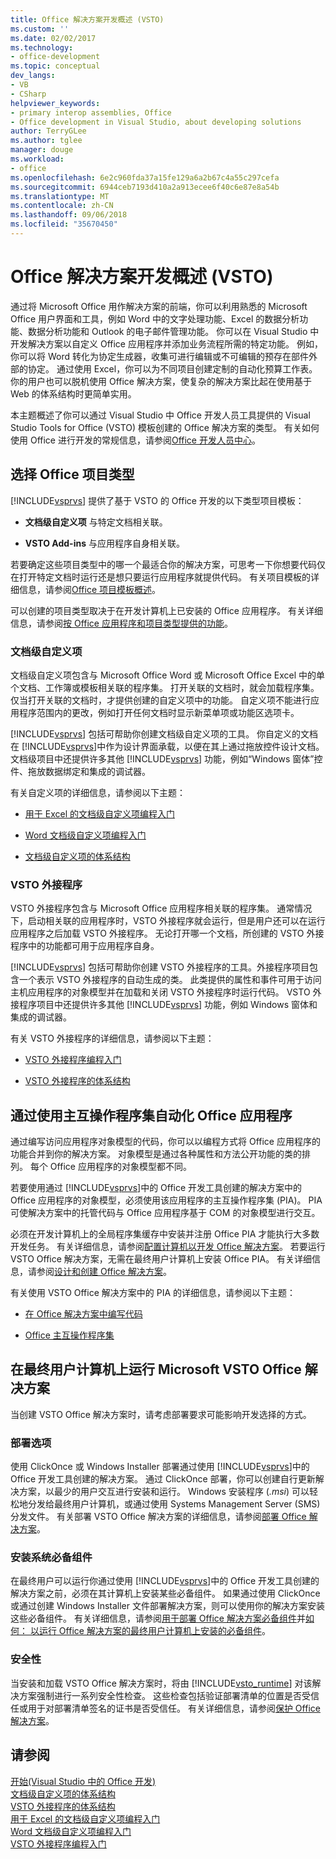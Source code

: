 ```yaml
---
title: Office 解决方案开发概述 (VSTO)
ms.custom: ''
ms.date: 02/02/2017
ms.technology:
- office-development
ms.topic: conceptual
dev_langs:
- VB
- CSharp
helpviewer_keywords:
- primary interop assemblies, Office
- Office development in Visual Studio, about developing solutions
author: TerryGLee
ms.author: tglee
manager: douge
ms.workload:
- office
ms.openlocfilehash: 6e2c960fda37a15fe129a6a2b67c4a55c297cefa
ms.sourcegitcommit: 6944ceb7193d410a2a913ecee6f40c6e87e8a54b
ms.translationtype: MT
ms.contentlocale: zh-CN
ms.lasthandoff: 09/06/2018
ms.locfileid: "35670450"
---
```

# <a name="office-solutions-development-overview-vsto"></a>Office 解决方案开发概述 (VSTO)
  通过将 Microsoft Office 用作解决方案的前端，你可以利用熟悉的 Microsoft Office 用户界面和工具，例如 Word 中的文字处理功能、Excel 的数据分析功能、数据分析功能和 Outlook 的电子邮件管理功能。 你可以在 Visual Studio 中开发解决方案以自定义 Office 应用程序并添加业务流程所需的特定功能。 例如，你可以将 Word 转化为协定生成器，收集可进行编辑或不可编辑的预存在部件外部的协定。 通过使用 Excel，你可以为不同项目创建定制的自动化预算工作表。 你的用户也可以脱机使用 Office 解决方案，使复杂的解决方案比起在使用基于 Web 的体系结构时更简单实用。  
  
 本主题概述了你可以通过 Visual Studio 中 Office 开发人员工具提供的 Visual Studio Tools for Office (VSTO) 模板创建的 Office 解决方案的类型。 有关如何使用 Office 进行开发的常规信息，请参阅[Office 开发人员中心](https://dev.office.com/)。  
  
## <a name="choose-an-office-project-type"></a>选择 Office 项目类型  
 [!INCLUDE[vsprvs](../sharepoint/includes/vsprvs-md.md)] 提供了基于 VSTO 的 Office 开发的以下类型项目模板：  
  
-   **文档级自定义项** 与特定文档相关联。  
  
-   **VSTO Add-ins** 与应用程序自身相关联。  
  
 若要确定这些项目类型中的哪一个最适合你的解决方案，可思考一下你想要代码仅在打开特定文档时运行还是想只要运行应用程序就提供代码。 有关项目模板的详细信息，请参阅[Office 项目模板概述](../vsto/office-project-templates-overview.md)。  
  
 可以创建的项目类型取决于在开发计算机上已安装的 Office 应用程序。 有关详细信息，请参阅[按 Office 应用程序和项目类型提供的功能](../vsto/features-available-by-office-application-and-project-type.md)。  
  
### <a name="document-level-customizations"></a>文档级自定义项  
 文档级自定义项包含与 Microsoft Office Word 或 Microsoft Office Excel 中的单个文档、工作簿或模板相关联的程序集。 打开关联的文档时，就会加载程序集。 仅当打开关联的文档时，才提供创建的自定义项中的功能。 自定义项不能进行应用程序范围内的更改，例如打开任何文档时显示新菜单项或功能区选项卡。  
  
 [!INCLUDE[vsprvs](../sharepoint/includes/vsprvs-md.md)] 包括可帮助你创建文档级自定义项的工具。 你自定义的文档在 [!INCLUDE[vsprvs](../sharepoint/includes/vsprvs-md.md)]中作为设计界面承载，以便在其上通过拖放控件设计文档。 文档级项目中还提供许多其他 [!INCLUDE[vsprvs](../sharepoint/includes/vsprvs-md.md)] 功能，例如“Windows 窗体”控件、拖放数据绑定和集成的调试器。  
  
 有关自定义项的详细信息，请参阅以下主题：  
  
-   [用于 Excel 的文档级自定义项编程入门](../vsto/getting-started-programming-document-level-customizations-for-excel.md)  
  
-   [Word 文档级自定义项编程入门](../vsto/getting-started-programming-document-level-customizations-for-word.md)  
  
-   [文档级自定义项的体系结构](../vsto/architecture-of-document-level-customizations.md)  
  
### <a name="vsto-add-ins"></a>VSTO 外接程序  
 VSTO 外接程序包含与 Microsoft Office 应用程序相关联的程序集。 通常情况下，启动相关联的应用程序时，VSTO 外接程序就会运行，但是用户还可以在运行应用程序之后加载 VSTO 外接程序。 无论打开哪一个文档，所创建的 VSTO 外接程序中的功能都可用于应用程序自身。  
  
 [!INCLUDE[vsprvs](../sharepoint/includes/vsprvs-md.md)] 包括可帮助你创建 VSTO 外接程序的工具。外接程序项目包含一个表示 VSTO 外接程序的自动生成的类。 此类提供的属性和事件可用于访问主机应用程序的对象模型并在加载和关闭 VSTO 外接程序时运行代码。 VSTO 外接程序项目中还提供许多其他 [!INCLUDE[vsprvs](../sharepoint/includes/vsprvs-md.md)] 功能，例如 Windows 窗体和集成的调试器。  
  
 有关 VSTO 外接程序的详细信息，请参阅以下主题：  
  
-   [VSTO 外接程序编程入门](../vsto/getting-started-programming-vsto-add-ins.md)  
  
-   [VSTO 外接程序的体系结构](../vsto/architecture-of-vsto-add-ins.md)  
  
## <a name="automate-office-applications-by-using-primary-interop-assemblies"></a>通过使用主互操作程序集自动化 Office 应用程序  
 通过编写访问应用程序对象模型的代码，你可以以编程方式将 Office 应用程序的功能合并到你的解决方案。 对象模型是通过各种属性和方法公开功能的类的排列。 每个 Office 应用程序的对象模型都不同。  
  
 若要使用通过 [!INCLUDE[vsprvs](../sharepoint/includes/vsprvs-md.md)]中的 Office 开发工具创建的解决方案中的 Office 应用程序的对象模型，必须使用该应用程序的主互操作程序集 (PIA)。 PIA 可使解决方案中的托管代码与 Office 应用程序基于 COM 的对象模型进行交互。  
  
 必须在开发计算机上的全局程序集缓存中安装并注册 Office PIA 才能执行大多数开发任务。 有关详细信息，请参阅[配置计算机以开发 Office 解决方案](../vsto/configuring-a-computer-to-develop-office-solutions.md)。 若要运行 VSTO Office 解决方案，无需在最终用户计算机上安装 Office PIA。 有关详细信息，请参阅[设计和创建 Office 解决方案](../vsto/designing-and-creating-office-solutions.md)。  
  
 有关使用 VSTO Office 解决方案中的 PIA 的详细信息，请参阅以下主题：  
  
-   [在 Office 解决方案中编写代码](../vsto/writing-code-in-office-solutions.md)  
  
-   [Office 主互操作程序集](../vsto/office-primary-interop-assemblies.md)  
  
## <a name="run-microsoft-vsto-office-solutions-on-end-user-computers"></a>在最终用户计算机上运行 Microsoft VSTO Office 解决方案  
 当创建 VSTO Office 解决方案时，请考虑部署要求可能影响开发选择的方式。  
  
### <a name="deployment-options"></a>部署选项  
 使用 ClickOnce 或 Windows Installer 部署通过使用 [!INCLUDE[vsprvs](../sharepoint/includes/vsprvs-md.md)]中的 Office 开发工具创建的解决方案。 通过 ClickOnce 部署，你可以创建自行更新解决方案，以最少的用户交互进行安装和运行。 Windows 安装程序 (*.msi*) 可以轻松地分发给最终用户计算机，或通过使用 Systems Management Server (SMS) 分发文件。 有关部署 VSTO Office 解决方案的详细信息，请参阅[部署 Office 解决方案](../vsto/deploying-an-office-solution.md)。  
  
### <a name="install-prerequisites"></a>安装系统必备组件  
 在最终用户可以运行你通过使用 [!INCLUDE[vsprvs](../sharepoint/includes/vsprvs-md.md)]中的 Office 开发工具创建的解决方案之前，必须在其计算机上安装某些必备组件。 如果通过使用 ClickOnce 或通过创建 Windows Installer 文件部署解决方案，则可以使用你的解决方案安装这些必备组件。 有关详细信息，请参阅[用于部署 Office 解决方案必备组件](http://msdn.microsoft.com/9f672809-43a3-40a1-9057-397ce3b5126e)并[如何： 以运行 Office 解决方案的最终用户计算机上安装的必备组件](http://msdn.microsoft.com/74dd2c52-838f-4abf-b2b4-4d7b0c2a0a98)。  
  
### <a name="security"></a>安全性  
 当安装和加载 VSTO Office 解决方案时，将由 [!INCLUDE[vsto_runtime](../vsto/includes/vsto-runtime-md.md)] 对该解决方案强制进行一系列安全性检查。 这些检查包括验证部署清单的位置是否受信任或用于对部署清单签名的证书是否受信任。 有关详细信息，请参阅[保护 Office 解决方案](../vsto/securing-office-solutions.md)。  
  
## <a name="see-also"></a>请参阅  
 [开始&#40;Visual Studio 中的 Office 开发&#41;](../vsto/getting-started-office-development-in-visual-studio.md)   
 [文档级自定义项的体系结构](../vsto/architecture-of-document-level-customizations.md)   
 [VSTO 外接程序的体系结构](../vsto/architecture-of-vsto-add-ins.md)   
 [用于 Excel 的文档级自定义项编程入门](../vsto/getting-started-programming-document-level-customizations-for-excel.md)   
 [Word 文档级自定义项编程入门](../vsto/getting-started-programming-document-level-customizations-for-word.md)   
 [VSTO 外接程序编程入门](../vsto/getting-started-programming-vsto-add-ins.md)  
  
  